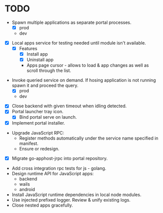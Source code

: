 # TODO

* Spawn multiple applications as separate portal processes.
  * [x] prod
  * dev
* [x] Local apps service for testing needed until module isn't available.
  * [x] Features
    * [x] Install app
    * [x] Uninstall app
    * Apps page cursor - allows to load & app changes as well as scroll through the list.
* Invoke queried service on demand. If hosing application is not running spawn it and proceed the query.
  * [x] prod
  * dev
* [x] Close backend with given timeout when idling detected.
* [x] Portal launcher tray icon.
  * [x] Bind portal serve on launch.
* [x] Implement portal installer.
* Upgrade JavaScript RPC:
  * Register methods automatically under the service name specified in manifest.
  * Ensure or redesign. 
* [x] Migrate go-apphost-jrpc into portal repository.
* Add cross integration rpc tests for js - golang.
* Design runtime API for JavaScript apps:
  * backend
  * wails
  * android
* Install JavaScript runtime dependencies in local node modules.
* Use injected prefixed logger. Review & unify existing logs.
* Close nested apps gracefully.